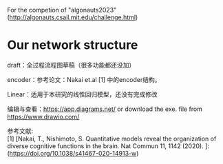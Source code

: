 For the competion of "algonauts2023"(http://algonauts.csail.mit.edu/challenge.html)

# Our network structure
draft：全过程流程图草稿（很多功能都还没加）  

encoder：参考论文：Nakai et.al [1] 中的encoder结构。  

Linear：适用于本研究的线性回归模型，还没有完成修改  

编辑与查看：https://app.diagrams.net/  or  download the exe. file from https://www.drawio.com/

参考文献:  
[1] [Nakai, T., Nishimoto, S. Quantitative models reveal the organization of diverse cognitive functions in the brain. Nat Commun 11, 1142 (2020). ]:(https://doi.org/10.1038/s41467-020-14913-w)
